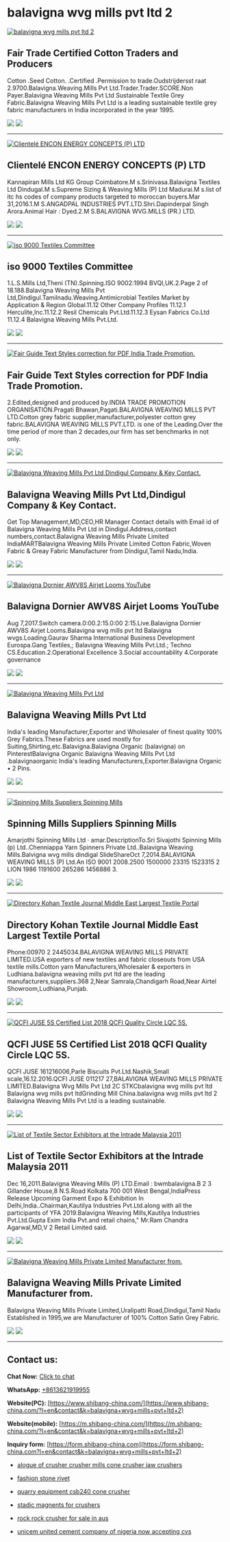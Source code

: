 # balavigna wvg mills pvt ltd 2

<a href="https://swt.shibang-china.com/?l=en&img&k=balavigna+wvg+mills+pvt+ltd+2" target="_blank">![balavigna wvg mills pvt ltd 2](http://static.shibang-china.com/all-800x300/518.jpg)</a>

## Fair Trade Certified Cotton Traders and Producers
Cotton .Seed Cotton. .Certified .Permission to trade.Oudstrijdersst raat 2.9700.Balavigna.Weaving.Mills Pvt Ltd.Trader.Trader.SCORE.Non Payer.Balavigna Weaving Mills Pvt Ltd Sustainable Textile Grey Fabric.Balavigna Weaving Mills Pvt Ltd is a leading sustainable textile grey fabric manufacturers in India incorporated in the year 1995.


<a href="https://whatsapp.shibangsoft.com/WhatsApp.php" target="_blank" title="WhatsApp">![](http://static.shibang-china.com/icon/whatsapp.png)</a> <a href="https://swt.shibang-china.com/?l=en&icon&k=balavigna+wvg+mills+pvt+ltd+2" target="_blank">![](http://static.shibang-china.com/icon/chat-en.png)</a>

---

<a href="https://swt.shibang-china.com/?l=en&img&k=balavigna+wvg+mills+pvt+ltd+2" target="_blank">![Clientelé ENCON ENERGY CONCEPTS (P) LTD](http://static.shibang-china.com/all-800x300/23.jpg)</a>

## Clientelé ENCON ENERGY CONCEPTS (P) LTD
Kannapiran Mills Ltd KG Group Coimbatore.M s.Srinivasa.Balavigna Textiles Ltd Dindugal.M s.Supreme Sizing &amp; Weaving Mills (P) Ltd Madurai.M s.list of itc hs codes of company products targeted to moroccan buyers.Mar 31,2016.1.M S.ANGADPAL INDUSTRIES PVT.LTD.Shri.Dapinderpal Singh Arora.Animal Hair : Dyed.2.M S.BALAVIGNA WVG.MILLS (PR.) LTD.


<a href="https://whatsapp.shibangsoft.com/WhatsApp.php" target="_blank" title="WhatsApp">![](http://static.shibang-china.com/icon/whatsapp.png)</a> <a href="https://swt.shibang-china.com/?l=en&icon&k=balavigna+wvg+mills+pvt+ltd+2" target="_blank">![](http://static.shibang-china.com/icon/chat-en.png)</a>

---

<a href="https://swt.shibang-china.com/?l=en&img&k=balavigna+wvg+mills+pvt+ltd+2" target="_blank">![iso 9000 Textiles Committee](http://static.shibang-china.com/all-800x300/339.jpg)</a>

## iso 9000 Textiles Committee
1.L.S.Mills Ltd,Theni (TN).Spinning.ISO 9002:1994 BVQI,UK.2.Page 2 of 18.188.Balavigna Weaving Mills Pvt Ltd,Dindigul.Tamilnadu.Weaving.Antimicrobial Textiles Market by Application &amp; Region Global.11.12 Other Company Profiles 11.12.1 Herculite,Inc.11.12.2 Resil Chemicals Pvt.Ltd.11.12.3 Eysan Fabrics Co.Ltd 11.12.4 Balavigna Weaving Mills Pvt.Ltd.


<a href="https://whatsapp.shibangsoft.com/WhatsApp.php" target="_blank" title="WhatsApp">![](http://static.shibang-china.com/icon/whatsapp.png)</a> <a href="https://swt.shibang-china.com/?l=en&icon&k=balavigna+wvg+mills+pvt+ltd+2" target="_blank">![](http://static.shibang-china.com/icon/chat-en.png)</a>

---

<a href="https://swt.shibang-china.com/?l=en&img&k=balavigna+wvg+mills+pvt+ltd+2" target="_blank">![Fair Guide Text Styles correction for PDF India Trade Promotion.](http://static.shibang-china.com/all-800x300/234.jpg)</a>

## Fair Guide Text Styles correction for PDF India Trade Promotion.
2.Edited,designed and produced by.INDIA TRADE PROMOTION ORGANISATION.Pragati Bhawan,Pagati.BALAVIGNA WEAVING MILLS PVT LTD.Cotton grey fabric supplier,manufacturer,polyester cotton grey fabric.BALAVIGNA WEAVING MILLS PVT.LTD. is one of the Leading.Over the time period of more than 2 decades,our firm has set benchmarks in not only.


<a href="https://whatsapp.shibangsoft.com/WhatsApp.php" target="_blank" title="WhatsApp">![](http://static.shibang-china.com/icon/whatsapp.png)</a> <a href="https://swt.shibang-china.com/?l=en&icon&k=balavigna+wvg+mills+pvt+ltd+2" target="_blank">![](http://static.shibang-china.com/icon/chat-en.png)</a>

---

<a href="https://swt.shibang-china.com/?l=en&img&k=balavigna+wvg+mills+pvt+ltd+2" target="_blank">![Balavigna Weaving Mills Pvt Ltd,Dindigul Company &amp; Key Contact.](http://static.shibang-china.com/all-800x300/352.jpg)</a>

## Balavigna Weaving Mills Pvt Ltd,Dindigul Company &amp; Key Contact.
Get Top Management,MD,CEO,HR Manager Contact details with Email id of Balavigna Weaving Mills Pvt Ltd in Dindigul.Address,contact numbers,contact.Balavigna Weaving Mills Private Limited IndiaMARTBalavigna Weaving Mills Private Limited Cotton Fabric,Woven Fabric &amp; Greay Fabric Manufacturer from Dindigul,Tamil Nadu,India.


<a href="https://whatsapp.shibangsoft.com/WhatsApp.php" target="_blank" title="WhatsApp">![](http://static.shibang-china.com/icon/whatsapp.png)</a> <a href="https://swt.shibang-china.com/?l=en&icon&k=balavigna+wvg+mills+pvt+ltd+2" target="_blank">![](http://static.shibang-china.com/icon/chat-en.png)</a>

---

<a href="https://swt.shibang-china.com/?l=en&img&k=balavigna+wvg+mills+pvt+ltd+2" target="_blank">![Balavigna Dornier AWV8S Airjet Looms YouTube](http://static.shibang-china.com/all-800x300/181.jpg)</a>

## Balavigna Dornier AWV8S Airjet Looms YouTube
Aug 7,2017.Switch camera.0:00.2:15.0:00 2:15.Live.Balavigna Dornier AWV8S Airjet Looms.Balavigna wvg mills pvt ltd Balavigna wvgs.Loading.Gaurav Sharma International Business Development Eurospa.Gang Textiles,; Balavigna Weaving Mills Pvt.Ltd.; Techno CS.Education.2.Operational Excellence 3.Social accountability 4.Corporate governance


<a href="https://whatsapp.shibangsoft.com/WhatsApp.php" target="_blank" title="WhatsApp">![](http://static.shibang-china.com/icon/whatsapp.png)</a> <a href="https://swt.shibang-china.com/?l=en&icon&k=balavigna+wvg+mills+pvt+ltd+2" target="_blank">![](http://static.shibang-china.com/icon/chat-en.png)</a>

---

<a href="https://swt.shibang-china.com/?l=en&img&k=balavigna+wvg+mills+pvt+ltd+2" target="_blank">![Balavigna Weaving Mills Pvt Ltd](http://static.shibang-china.com/all-800x300/208.jpg)</a>

## Balavigna Weaving Mills Pvt Ltd
India&#39;s leading Manufacturer,Exporter and Wholesaler of finest quality 100% Grey Fabrics.These Fabrics are used mostly for Suiting,Shirting,etc.Balavigna.Balavigna Organic (balavigna) on PinterestBalavigna Organic Balavigna Weaving Mills Pvt Ltd .balavignaorganic India&#39;s leading Manufacturers,Exporter.Balavigna Organic • 2 Pins.


<a href="https://whatsapp.shibangsoft.com/WhatsApp.php" target="_blank" title="WhatsApp">![](http://static.shibang-china.com/icon/whatsapp.png)</a> <a href="https://swt.shibang-china.com/?l=en&icon&k=balavigna+wvg+mills+pvt+ltd+2" target="_blank">![](http://static.shibang-china.com/icon/chat-en.png)</a>

---

<a href="https://swt.shibang-china.com/?l=en&img&k=balavigna+wvg+mills+pvt+ltd+2" target="_blank">![Spinning Mills Suppliers Spinning Mills](http://static.shibang-china.com/all-800x300/1202.jpg)</a>

## Spinning Mills Suppliers Spinning Mills
Amarjothi Spinning Mills Ltd &middot; amar.DescriptionTo.Sri Sivajothi Spinning Mills (p) Ltd..Chenniappa Yarn Spinners Private Ltd..Balavigna Weaving Mills.Balvigna wvg mills dindigal SlideShareOct 7,2014.BALAVIGNA WEAVING MILLS (P) Ltd.An ISO 9001 2008.2500 1500000 23315 1523315 2 LION 1986 1191600 265286 1456886 3.


<a href="https://whatsapp.shibangsoft.com/WhatsApp.php" target="_blank" title="WhatsApp">![](http://static.shibang-china.com/icon/whatsapp.png)</a> <a href="https://swt.shibang-china.com/?l=en&icon&k=balavigna+wvg+mills+pvt+ltd+2" target="_blank">![](http://static.shibang-china.com/icon/chat-en.png)</a>

---

<a href="https://swt.shibang-china.com/?l=en&img&k=balavigna+wvg+mills+pvt+ltd+2" target="_blank">![Directory Kohan Textile Journal Middle East Largest Textile Portal](http://static.shibang-china.com/all-800x300/273.jpg)</a>

## Directory Kohan Textile Journal Middle East Largest Textile Portal
Phone:00970 2 2445034.BALAVIGNA WEAVING MILLS PRIVATE LIMITED.USA exporters of new textiles and fabric closeouts from USA textile mills.Cotton yarn Manufacturers,Wholesaler &amp; exporters in Ludhiana.balavigna weaving mills pvt ltd are the leading manufacturers,suppliers.368 2,Near Samrala,Chandigarh Road,Near Airtel Showroom,Ludhiana,Punjab.


<a href="https://whatsapp.shibangsoft.com/WhatsApp.php" target="_blank" title="WhatsApp">![](http://static.shibang-china.com/icon/whatsapp.png)</a> <a href="https://swt.shibang-china.com/?l=en&icon&k=balavigna+wvg+mills+pvt+ltd+2" target="_blank">![](http://static.shibang-china.com/icon/chat-en.png)</a>

---

<a href="https://swt.shibang-china.com/?l=en&img&k=balavigna+wvg+mills+pvt+ltd+2" target="_blank">![QCFI JUSE 5S Certified List 2018 QCFI Quality Circle LQC 5S.](http://static.shibang-china.com/all-800x300/215.jpg)</a>

## QCFI JUSE 5S Certified List 2018 QCFI Quality Circle LQC 5S.
QCFI JUSE 161216006,Parle Biscuits Pvt.Ltd.Nashik,Small scale,16.12.2016.QCFI JUSE 011217 27,BALAVIGNA WEAVING MILLS PRIVATE LIMITED.Balavigna Wvg Mills Pvt Ltd 2C STKCbalavigna wvg mills pvt ltd Balavigna wvg mills pvt ltdGrinding Mill China.balavigna wvg mills pvt ltd 2 Balavigna Weaving Mills Pvt Ltd is a leading sustainable.


<a href="https://whatsapp.shibangsoft.com/WhatsApp.php" target="_blank" title="WhatsApp">![](http://static.shibang-china.com/icon/whatsapp.png)</a> <a href="https://swt.shibang-china.com/?l=en&icon&k=balavigna+wvg+mills+pvt+ltd+2" target="_blank">![](http://static.shibang-china.com/icon/chat-en.png)</a>

---

<a href="https://swt.shibang-china.com/?l=en&img&k=balavigna+wvg+mills+pvt+ltd+2" target="_blank">![List of Textile Sector Exhibitors at the Intrade Malaysia 2011](http://static.shibang-china.com/all-800x300/1051.jpg)</a>

## List of Textile Sector Exhibitors at the Intrade Malaysia 2011
Dec 16,2011.Balavigna Weaving Mills (P) LTD.Email : bwmbalavigna.B 2 3 Gillander House,8 N.S.Road Kolkata 700 001 West Bengal,IndiaPress Release Upcoming Garment Expo &amp; Exhibition In Delhi,India..Chairman,Kautilya Industries Pvt.Ltd.along with all the participants of YFA 2019.Balavigna Weaving Mills,Kautilya Industries Pvt.Ltd.Gupta Exim India Pvt.and retail chains," Mr.Ram Chandra Agarwal,MD,V 2 Retail Limited said.


<a href="https://whatsapp.shibangsoft.com/WhatsApp.php" target="_blank" title="WhatsApp">![](http://static.shibang-china.com/icon/whatsapp.png)</a> <a href="https://swt.shibang-china.com/?l=en&icon&k=balavigna+wvg+mills+pvt+ltd+2" target="_blank">![](http://static.shibang-china.com/icon/chat-en.png)</a>

---

<a href="https://swt.shibang-china.com/?l=en&img&k=balavigna+wvg+mills+pvt+ltd+2" target="_blank">![Balavigna Weaving Mills Private Limited Manufacturer from.](http://static.shibang-china.com/all-800x300/32.jpg)</a>

## Balavigna Weaving Mills Private Limited Manufacturer from.
Balavigna Weaving Mills Private Limited,Uralipatti Road,Dindigul,Tamil Nadu Established in 1995,we are Manufacturer of 100% Cotton Satin Grey Fabric.

<a href="https://whatsapp.shibangsoft.com/WhatsApp.php" target="_blank" title="WhatsApp">![](http://static.shibang-china.com/icon/whatsapp.png)</a> <a href="https://swt.shibang-china.com/?l=en&icon&k=balavigna+wvg+mills+pvt+ltd+2" target="_blank">![](http://static.shibang-china.com/icon/chat-en.png)</a>

---
## Contact us:

**Chat Now:** [Click to chat](https://swt.shibang-china.com?l=en&contact&k=balavigna+wvg+mills+pvt+ltd+2)

**WhatsApp:**  [+8613621919955](https://whatsapp.shibangsoft.com/WhatsApp.php)

**Website(PC):** [https://www.shibang-china.com/](https://www.shibang-china.com/?l=en&contact&k=balavigna+wvg+mills+pvt+ltd+2)

**Website(mobile):** [https://m.shibang-china.com/](https://m.shibang-china.com/?l=en&contact&k=balavigna+wvg+mills+pvt+ltd+2)

**Inquiry form:** [https://form.shibang-china.com](https://form.shibang-china.com?l=en&contact&k=balavigna+wvg+mills+pvt+ltd+2)

* [alogue of crusher crusher mills cone crusher jaw crushers](../126/alogue%20of%20crusher%20crusher%20mills%20cone%20crusher%20jaw%20crushers.md)

* [fashion stone rivet](../138/fashion%20stone%20rivet.md)

* [quarry equipment csb240 cone crusher](../140/quarry%20equipment%20csb240%20cone%20crusher.md)

* [stadic magnents for crushers](../127/stadic%20magnents%20for%20crushers.md)

* [rock rock crusher for sale in aus](../135/rock%20rock%20crusher%20for%20sale%20in%20aus.md)

* [unicem united cement company of nigeria now accepting cvs](../128/unicem%20united%20cement%20company%20of%20nigeria%20now%20accepting%20cvs.md)